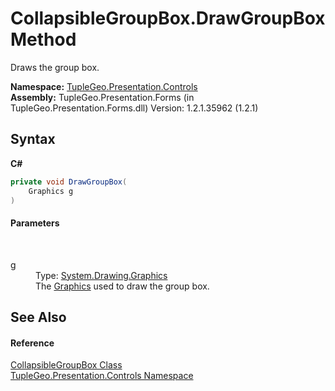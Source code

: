 # CollapsibleGroupBox.DrawGroupBox Method 
 

Draws the group box.

**Namespace:**&nbsp;<a href="N_TupleGeo_Presentation_Controls">TupleGeo.Presentation.Controls</a><br />**Assembly:**&nbsp;TupleGeo.Presentation.Forms (in TupleGeo.Presentation.Forms.dll) Version: 1.2.1.35962 (1.2.1)

## Syntax

**C#**<br />
``` C#
private void DrawGroupBox(
	Graphics g
)
```


#### Parameters
&nbsp;<dl><dt>g</dt><dd>Type: <a href="http://msdn2.microsoft.com/en-us/library/ac148eb3" target="_blank">System.Drawing.Graphics</a><br />The <a href="http://msdn2.microsoft.com/en-us/library/ac148eb3" target="_blank">Graphics</a> used to draw the group box.</dd></dl>

## See Also


#### Reference
<a href="T_TupleGeo_Presentation_Controls_CollapsibleGroupBox">CollapsibleGroupBox Class</a><br /><a href="N_TupleGeo_Presentation_Controls">TupleGeo.Presentation.Controls Namespace</a><br />
